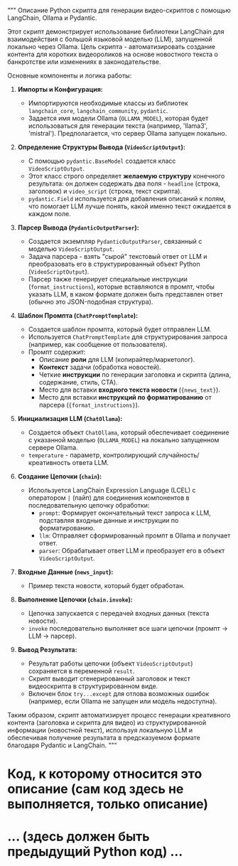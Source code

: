 

"""
Описание Python скрипта для генерации видео-скриптов с помощью LangChain, Ollama и Pydantic.

Этот скрипт демонстрирует использование библиотеки LangChain для взаимодействия
с большой языковой моделью (LLM), запущенной локально через Ollama.
Цель скрипта - автоматизировать создание контента для коротких видеороликов
на основе новостного текста о банкротстве или изменениях в законодательстве.

Основные компоненты и логика работы:

1.  **Импорты и Конфигурация:**
    * Импортируются необходимые классы из библиотек `langchain_core`, `langchain_community`, `pydantic`.
    * Задается имя модели Ollama (`OLLAMA_MODEL`), которая будет использоваться для генерации текста (например, 'llama3', 'mistral'). Предполагается, что сервер Ollama запущен локально.

2.  **Определение Структуры Вывода (`VideoScriptOutput`):**
    * С помощью `pydantic.BaseModel` создается класс `VideoScriptOutput`.
    * Этот класс строго определяет **желаемую структуру** конечного результата: он должен содержать два поля - `headline` (строка, заголовок) и `video_script` (строка, текст скрипта).
    * `pydantic.Field` используется для добавления описаний к полям, что помогает LLM лучше понять, какой именно текст ожидается в каждом поле.

3.  **Парсер Вывода (`PydanticOutputParser`):**
    * Создается экземпляр `PydanticOutputParser`, связанный с моделью `VideoScriptOutput`.
    * Задача парсера - взять "сырой" текстовый ответ от LLM и преобразовать его в структурированный объект Python (`VideoScriptOutput`).
    * Парсер также генерирует специальные инструкции (`format_instructions`), которые вставляются в промпт, чтобы указать LLM, в каком формате должен быть представлен ответ (обычно это JSON-подобная структура).

4.  **Шаблон Промпта (`ChatPromptTemplate`):**
    * Создается шаблон промпта, который будет отправлен LLM.
    * Используется `ChatPromptTemplate` для структурирования запроса (например, как сообщение от пользователя).
    * Промпт содержит:
        * Описание **роли** для LLM (копирайтер/маркетолог).
        * **Контекст** задачи (обработка новостей).
        * Четкие **инструкции** по генерации заголовка и скрипта (длина, содержание, стиль, CTA).
        * Место для вставки **входного текста новости** (`{news_text}`).
        * Место для вставки **инструкций по форматированию** от парсера (`{format_instructions}`).

5.  **Инициализация LLM (`ChatOllama`):**
    * Создается объект `ChatOllama`, который обеспечивает соединение с указанной моделью (`OLLAMA_MODEL`) на локально запущенном сервере Ollama.
    * `temperature` - параметр, контролирующий случайность/креативность ответа LLM.

6.  **Создание Цепочки (`chain`):**
    * Используется LangChain Expression Language (LCEL) с оператором `|` (пайп) для соединения компонентов в последовательную цепочку обработки:
        * `prompt`: Формирует окончательный текст запроса к LLM, подставляя входные данные и инструкции по форматированию.
        * `llm`: Отправляет сформированный промпт в Ollama и получает ответ.
        * `parser`: Обрабатывает ответ LLM и преобразует его в объект `VideoScriptOutput`.

7.  **Входные Данные (`news_input`):**
    * Пример текста новости, который будет обработан.

8.  **Выполнение Цепочки (`chain.invoke`):**
    * Цепочка запускается с передачей входных данных (текста новости).
    * `invoke` последовательно выполняет все шаги цепочки (промпт -> LLM -> парсер).

9.  **Вывод Результата:**
    * Результат работы цепочки (объект `VideoScriptOutput`) сохраняется в переменной `result`.
    * Скрипт выводит сгенерированный заголовок и текст видеоскрипта в структурированном виде.
    * Включен блок `try...except` для отлова возможных ошибок (например, если Ollama не запущен или модель недоступна).

Таким образом, скрипт автоматизирует процесс генерации креативного контента (заголовка и скрипта для видео) из структурированной информации (новостной текст), используя локальную LLM и обеспечивая получение результата в предсказуемом формате благодаря Pydantic и LangChain.
"""

# Код, к которому относится это описание (сам код здесь не выполняется, только описание)
# ... (здесь должен быть предыдущий Python код) ...
